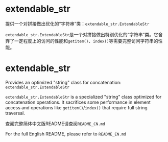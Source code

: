 # extendable_str

提供一个对拼接做出优化的“字符串”类：`extendable_str.ExtendableStr`

`extendable_str.ExtendableStr`是一个对拼接做出特别优化的“字符串”类。它舍弃了一定程度上的访问的性能和`getitem()`、`index()`等需要完整访问字符串的性能。



# extendable_str

Provides an optimized "string" class for concatenation: `extendable_str.ExtendableStr`

`extendable_str.ExtendableStr` is a specialized "string" class optimized for concatenation operations. It sacrifices some performance in element access and operations like `getitem()`/`index()` that require full string traversal.



查阅完整简体中文版README请查阅`README_CN.md`

For the full English README, please refer to `README_EN.md`